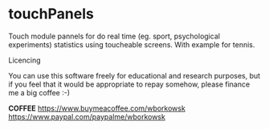 # touchPanels

Touch module pannels for do real time (eg. sport, psychological experiments) statistics using toucheable screens.
With example for tennis.

Licencing

You can use this software freely for educational and research purposes, but if you feel that it would be appropriate to repay somehow, please finance me a big coffee :-)

**COFFEE**
https://www.buymeacoffee.com/wborkowsk 
https://www.paypal.com/paypalme/wborkowsk


